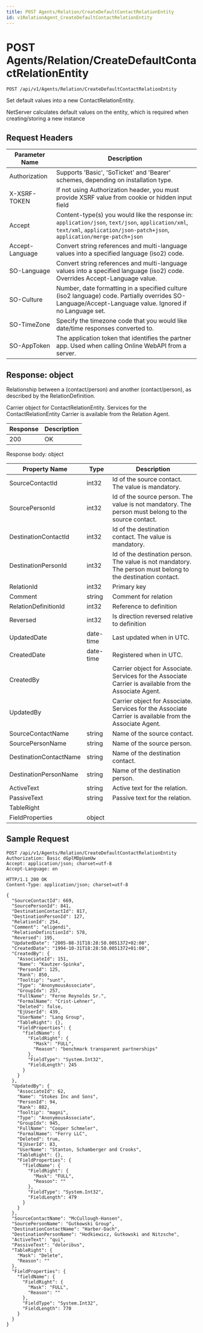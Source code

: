 ```yaml
---
title: POST Agents/Relation/CreateDefaultContactRelationEntity
id: v1RelationAgent_CreateDefaultContactRelationEntity
---
```


# POST Agents/Relation/CreateDefaultContactRelationEntity

```http
POST /api/v1/Agents/Relation/CreateDefaultContactRelationEntity
```

Set default values into a new ContactRelationEntity.

NetServer calculates default values on the entity, which is required when creating/storing a new instance






## Request Headers

| Parameter Name | Description |
|----------------|-------------|
| Authorization  | Supports 'Basic', 'SoTicket' and 'Bearer' schemes, depending on installation type. |
| X-XSRF-TOKEN   | If not using Authorization header, you must provide XSRF value from cookie or hidden input field |
| Accept         | Content-type(s) you would like the response in: `application/json`, `text/json`, `application/xml`, `text/xml`, `application/json-patch+json`, `application/merge-patch+json` |
| Accept-Language | Convert string references and multi-language values into a specified language (iso2) code. |
| SO-Language | Convert string references and multi-language values into a specified language (iso2) code. Overrides Accept-Language value. |
| SO-Culture | Number, date formatting in a specified culture (iso2 language) code. Partially overrides SO-Language/Accept-Language value. Ignored if no Language set. |
| SO-TimeZone | Specify the timezone code that you would like date/time responses converted to. |
| SO-AppToken | The application token that identifies the partner app. Used when calling Online WebAPI from a server. |


## Response: object

Relationship between a (contact/person) and another (contact/person), as described by the RelationDefinition.



Carrier object for ContactRelationEntity.
Services for the ContactRelationEntity Carrier is available from the <see cref="T:SuperOffice.CRM.Services.IRelationAgent">Relation Agent</see>.

| Response | Description |
|----------------|-------------|
| 200 | OK |

Response body: object

| Property Name | Type |  Description |
|----------------|------|--------------|
| SourceContactId | int32 | Id of the source contact. The value is mandatory. |
| SourcePersonId | int32 | Id of the source person. The value is not mandatory. The person must belong to the source contact. |
| DestinationContactId | int32 | Id of the destination contact. The value is mandatory. |
| DestinationPersonId | int32 | Id of the destination person. The value is not mandatory. The person must belong to the destination contact. |
| RelationId | int32 | Primary key |
| Comment | string | Comment for relation |
| RelationDefinitionId | int32 | Reference to definition |
| Reversed | int32 | Is direction reversed relative to definition |
| UpdatedDate | date-time | Last updated when  in UTC. |
| CreatedDate | date-time | Registered when  in UTC. |
| CreatedBy |  | Carrier object for Associate. Services for the Associate Carrier is available from the <see cref="T:SuperOffice.CRM.Services.IAssociateAgent">Associate Agent</see>. |
| UpdatedBy |  | Carrier object for Associate. Services for the Associate Carrier is available from the <see cref="T:SuperOffice.CRM.Services.IAssociateAgent">Associate Agent</see>. |
| SourceContactName | string | Name of the source contact. |
| SourcePersonName | string | Name of the source person. |
| DestinationContactName | string | Name of the destination contact. |
| DestinationPersonName | string | Name of the destination person. |
| ActiveText | string | Active text for the relation. |
| PassiveText | string | Passive text for the relation. |
| TableRight |  |  |
| FieldProperties | object |  |

## Sample Request

```http!
POST /api/v1/Agents/Relation/CreateDefaultContactRelationEntity
Authorization: Basic dGplMDpUamUw
Accept: application/json; charset=utf-8
Accept-Language: en
```

```http_
HTTP/1.1 200 OK
Content-Type: application/json; charset=utf-8

{
  "SourceContactId": 669,
  "SourcePersonId": 841,
  "DestinationContactId": 817,
  "DestinationPersonId": 127,
  "RelationId": 254,
  "Comment": "eligendi",
  "RelationDefinitionId": 578,
  "Reversed": 195,
  "UpdatedDate": "2005-08-31T18:28:50.0051372+02:00",
  "CreatedDate": "1994-10-31T18:28:50.0051372+01:00",
  "CreatedBy": {
    "AssociateId": 151,
    "Name": "Kautzer-Spinka",
    "PersonId": 125,
    "Rank": 850,
    "Tooltip": "sunt",
    "Type": "AnonymousAssociate",
    "GroupIdx": 257,
    "FullName": "Ferne Reynolds Sr.",
    "FormalName": "Crist-Lehner",
    "Deleted": false,
    "EjUserId": 439,
    "UserName": "Lang Group",
    "TableRight": {},
    "FieldProperties": {
      "fieldName": {
        "FieldRight": {
          "Mask": "FULL",
          "Reason": "benchmark transparent partnerships"
        },
        "FieldType": "System.Int32",
        "FieldLength": 245
      }
    }
  },
  "UpdatedBy": {
    "AssociateId": 62,
    "Name": "Stokes Inc and Sons",
    "PersonId": 94,
    "Rank": 882,
    "Tooltip": "magni",
    "Type": "AnonymousAssociate",
    "GroupIdx": 945,
    "FullName": "Cooper Schmeler",
    "FormalName": "Ferry LLC",
    "Deleted": true,
    "EjUserId": 83,
    "UserName": "Stanton, Schamberger and Crooks",
    "TableRight": {},
    "FieldProperties": {
      "fieldName": {
        "FieldRight": {
          "Mask": "FULL",
          "Reason": ""
        },
        "FieldType": "System.Int32",
        "FieldLength": 479
      }
    }
  },
  "SourceContactName": "McCullough-Hansen",
  "SourcePersonName": "Gutkowski Group",
  "DestinationContactName": "Harber-Dach",
  "DestinationPersonName": "Hodkiewicz, Gutkowski and Nitzsche",
  "ActiveText": "qui",
  "PassiveText": "doloribus",
  "TableRight": {
    "Mask": "Delete",
    "Reason": ""
  },
  "FieldProperties": {
    "fieldName": {
      "FieldRight": {
        "Mask": "FULL",
        "Reason": ""
      },
      "FieldType": "System.Int32",
      "FieldLength": 770
    }
  }
}
```